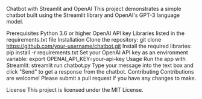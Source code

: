 Chatbot with Streamlit and OpenAI
This project demonstrates a simple chatbot built using the Streamlit library and OpenAI's GPT-3 language model.

Prerequisites
Python 3.6 or higher
OpenAI API key
Libraries listed in the requirements.txt file
Installation
Clone the repository: git clone https://github.com/your-username/chatbot.git
Install the required libraries: pip install -r requirements.txt
Set your OpenAI API key as an environment variable: export OPENAI_API_KEY=your-api-key
Usage
Run the app with Streamlit: streamlit run chatbot.py
Type your message into the text box and click "Send" to get a response from the chatbot.
Contributing
Contributions are welcome! Please submit a pull request if you have any changes to make.

License
This project is licensed under the MIT License.
